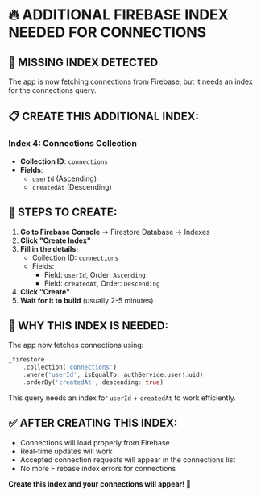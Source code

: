 # 🔥 ADDITIONAL FIREBASE INDEX NEEDED FOR CONNECTIONS

## **🚨 MISSING INDEX DETECTED**

The app is now fetching connections from Firebase, but it needs an index for the connections query.

## **📋 CREATE THIS ADDITIONAL INDEX:**

### **Index 4: Connections Collection**
- **Collection ID**: `connections`
- **Fields**: 
  - `userId` (Ascending)
  - `createdAt` (Descending)

## **🔧 STEPS TO CREATE:**

1. **Go to Firebase Console** → Firestore Database → Indexes
2. **Click "Create Index"**
3. **Fill in the details:**
   - Collection ID: `connections`
   - Fields:
     - Field: `userId`, Order: `Ascending`
     - Field: `createdAt`, Order: `Descending`
4. **Click "Create"**
5. **Wait for it to build** (usually 2-5 minutes)

## **🎯 WHY THIS INDEX IS NEEDED:**

The app now fetches connections using:
```dart
_firestore
    .collection('connections')
    .where('userId', isEqualTo: authService.user!.uid)
    .orderBy('createdAt', descending: true)
```

This query needs an index for `userId` + `createdAt` to work efficiently.

## **✅ AFTER CREATING THIS INDEX:**

- Connections will load properly from Firebase
- Real-time updates will work
- Accepted connection requests will appear in the connections list
- No more Firebase index errors for connections

**Create this index and your connections will appear! 🚀**
